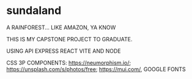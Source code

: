 # sundaland
A RAINFOREST... LIKE AMAZON, YA KNOW

THIS IS MY CAPSTONE PROJECT TO GRADUATE. 

USING API EXPRESS REACT VITE AND NODE



CSS 3P COMPONENTS: https://neumorphism.io/; https://unsplash.com/s/photos/free; https://mui.com/, GOOGLE FONTS
